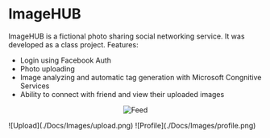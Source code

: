 # ImageHUB

ImageHUB is a fictional photo sharing social networking service. It was developed as a class project.
Features:
* Login using Facebook Auth
* Photo uploading
* Image analyzing and automatic tag generation with Microsoft Congnitive Services
* Ability to connect with friend and view their uploaded images

<p align="center">
  <img src="https://github.com/kaptast/ImageHUB/master/Docs/Images/feed.png?raw=true" alt="Feed"/>
</p>
![Upload](./Docs/Images/upload.png)
![Profile](./Docs/Images/profile.png)
